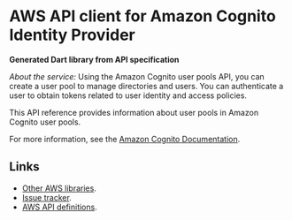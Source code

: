 # AWS API client for Amazon Cognito Identity Provider

**Generated Dart library from API specification**

*About the service:*
Using the Amazon Cognito user pools API, you can create a user pool to
manage directories and users. You can authenticate a user to obtain tokens
related to user identity and access policies.

This API reference provides information about user pools in Amazon Cognito
user pools.

For more information, see the <a
href="https://docs.aws.amazon.com/cognito/latest/developerguide/what-is-amazon-cognito.html">Amazon
Cognito Documentation</a>.

## Links

- [Other AWS libraries](https://github.com/agilord/aws_client/tree/master/generated).
- [Issue tracker](https://github.com/agilord/aws_client/issues).
- [AWS API definitions](https://github.com/aws/aws-sdk-js/tree/master/apis).
